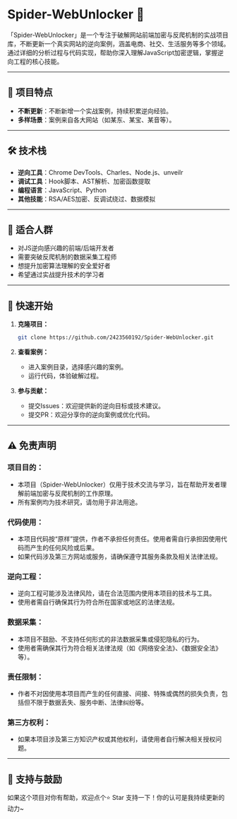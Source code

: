 # Spider-WebUnlocker 🚀

「Spider-WebUnlocker」是一个专注于破解网站前端加密与反爬机制的实战项目库，不断更新一个真实网站的逆向案例，涵盖电商、社交、生活服务等多个领域。通过详细的分析过程与代码实现，帮助你深入理解JavaScript加密逻辑，掌握逆向工程的核心技能。

---

## 📌 项目特点

- **不断更新**：不断新增一个实战案例，持续积累逆向经验。
- **多样场景**：案例来自各大网站（如某东、某宝、某音等）。

---

## 🛠 技术栈

- **逆向工具**：Chrome DevTools、Charles、Node.js、unveilr
- **调试工具**：Hook脚本、AST解析、加密函数提取
- **编程语言**：JavaScript、Python
- **其他技能**：RSA/AES加密、反调试绕过、数据模拟

---

## 🎯 适合人群

- 对JS逆向感兴趣的前端/后端开发者
- 需要突破反爬机制的数据采集工程师
- 想提升加密算法理解的安全爱好者
- 希望通过实战提升技术的学习者

---

## 🚀 快速开始

1. **克隆项目：**
    ```bash
    git clone https://github.com/2423560192/Spider-WebUnlocker.git
    ```

2. **查看案例：**
    - 进入案例目录，选择感兴趣的案例。
    - 运行代码，体验破解过程。

3. **参与贡献：**
    - 提交Issues：欢迎提供新的逆向目标或技术建议。
    - 提交PR：欢迎分享你的逆向案例或优化代码。

---

## ⚠️ 免责声明

### 项目目的：

- 本项目（Spider-WebUnlocker）仅用于技术交流与学习，旨在帮助开发者理解前端加密与反爬机制的工作原理。
- 所有案例均为技术研究，请勿用于非法用途。

### 代码使用：

- 本项目代码按“原样”提供，作者不承担任何责任。使用者需自行承担因使用代码而产生的任何风险或后果。
- 如果代码涉及第三方网站或服务，请确保遵守其服务条款及相关法律法规。

### 逆向工程：

- 逆向工程可能涉及法律风险，请在合法范围内使用本项目的技术与工具。
- 使用者需自行确保其行为符合所在国家或地区的法律法规。

### 数据采集：

- 本项目不鼓励、不支持任何形式的非法数据采集或侵犯隐私的行为。
- 使用者需确保其行为符合相关法律法规（如《网络安全法》、《数据安全法》等）。

### 责任限制：

- 作者不对因使用本项目而产生的任何直接、间接、特殊或偶然的损失负责，包括但不限于数据丢失、服务中断、法律纠纷等。

### 第三方权利：

- 如果本项目涉及第三方知识产权或其他权利，请使用者自行解决相关授权问题。

---


## 🌟 支持与鼓励

如果这个项目对你有帮助，欢迎点个⭐️ Star 支持一下！你的认可是我持续更新的动力~

